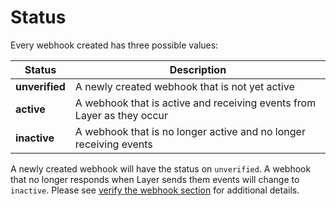 # Status

Every webhook created has three possible values:

| Status | Description |
|--------|--------------|
| **unverified** | A newly created webhook that is not yet active |
| **active**     | A webhook that is active and receiving events from Layer as they occur |
| **inactive** | A webhook that is no longer active and no longer receiving events |

A newly created webhook will have the status on `unverified`. A webhook that no longer responds when Layer sends them events will change to `inactive`.  Please see [verify the webhook section](rest#verify-the-webhook) for additional details.
